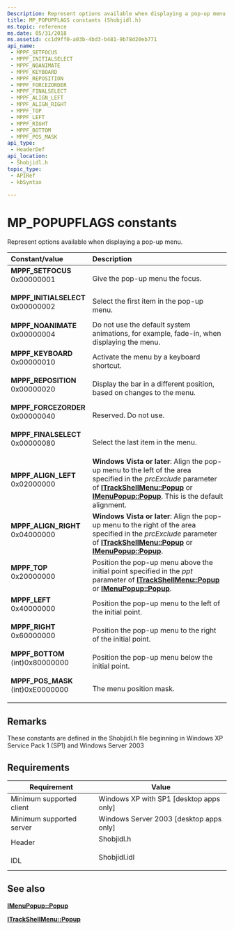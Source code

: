 ```yaml
---
Description: Represent options available when displaying a pop-up menu.
title: MP_POPUPFLAGS constants (Shobjidl.h)
ms.topic: reference
ms.date: 05/31/2018
ms.assetid: cc1d9ff0-a03b-4bd3-b481-9b78d20eb771
api_name: 
 - MPPF_SETFOCUS
 - MPPF_INITIALSELECT
 - MPPF_NOANIMATE
 - MPPF_KEYBOARD
 - MPPF_REPOSITION
 - MPPF_FORCEZORDER
 - MPPF_FINALSELECT
 - MPPF_ALIGN_LEFT
 - MPPF_ALIGN_RIGHT
 - MPPF_TOP
 - MPPF_LEFT
 - MPPF_RIGHT
 - MPPF_BOTTOM
 - MPPF_POS_MASK
api_type: 
 - HeaderDef
api_location: 
 - Shobjidl.h
topic_type: 
 - APIRef
 - kbSyntax

---
```


# MP\_POPUPFLAGS constants

Represent options available when displaying a pop-up menu.



| Constant/value                                                                                                                                                                                                                               | Description                                                                                                                                                                                                                                                              |
|:---------------------------------------------------------------------------------------------------------------------------------------------------------------------------------------------------------------------------------------------|:-------------------------------------------------------------------------------------------------------------------------------------------------------------------------------------------------------------------------------------------------------------------------|
| <span id="MPPF_SETFOCUS"></span><span id="mppf_setfocus"></span><dl> <dt>**MPPF\_SETFOCUS**</dt> <dt>0x00000001</dt> </dl>                | Give the pop-up menu the focus.<br/>                                                                                                                                                                                                                               |
| <span id="MPPF_INITIALSELECT"></span><span id="mppf_initialselect"></span><dl> <dt>**MPPF\_INITIALSELECT**</dt> <dt>0x00000002</dt> </dl> | Select the first item in the pop-up menu.<br/>                                                                                                                                                                                                                     |
| <span id="MPPF_NOANIMATE"></span><span id="mppf_noanimate"></span><dl> <dt>**MPPF\_NOANIMATE**</dt> <dt>0x00000004</dt> </dl>             | Do not use the default system animations, for example, fade-in, when displaying the menu.<br/>                                                                                                                                                                     |
| <span id="MPPF_KEYBOARD"></span><span id="mppf_keyboard"></span><dl> <dt>**MPPF\_KEYBOARD**</dt> <dt>0x00000010</dt> </dl>                | Activate the menu by a keyboard shortcut.<br/>                                                                                                                                                                                                                     |
| <span id="MPPF_REPOSITION"></span><span id="mppf_reposition"></span><dl> <dt>**MPPF\_REPOSITION**</dt> <dt>0x00000020</dt> </dl>          | Display the bar in a different position, based on changes to the menu.<br/>                                                                                                                                                                                        |
| <span id="MPPF_FORCEZORDER"></span><span id="mppf_forcezorder"></span><dl> <dt>**MPPF\_FORCEZORDER**</dt> <dt>0x00000040</dt> </dl>       | Reserved. Do not use.<br/>                                                                                                                                                                                                                                         |
| <span id="MPPF_FINALSELECT"></span><span id="mppf_finalselect"></span><dl> <dt>**MPPF\_FINALSELECT**</dt> <dt>0x00000080</dt> </dl>       | Select the last item in the menu.<br/>                                                                                                                                                                                                                             |
| <span id="MPPF_ALIGN_LEFT"></span><span id="mppf_align_left"></span><dl> <dt>**MPPF\_ALIGN\_LEFT**</dt> <dt>0x02000000</dt> </dl>         | **Windows Vista or later**: Align the pop-up menu to the left of the area specified in the *prcExclude* parameter of [**ITrackShellMenu::Popup**](/windows/desktop/api/Shdeprecated/nf-shdeprecated-itrackshellmenu-popup) or [**IMenuPopup::Popup**](/windows/desktop/api/shobjidl_core/nf-shobjidl_core-imenupopup-popup). This is the default alignment.<br/> |
| <span id="MPPF_ALIGN_RIGHT"></span><span id="mppf_align_right"></span><dl> <dt>**MPPF\_ALIGN\_RIGHT**</dt> <dt>0x04000000</dt> </dl>      | **Windows Vista or later**: Align the pop-up menu to the right of the area specified in the *prcExclude* parameter of [**ITrackShellMenu::Popup**](/windows/desktop/api/Shdeprecated/nf-shdeprecated-itrackshellmenu-popup) or [**IMenuPopup::Popup**](/windows/desktop/api/shobjidl_core/nf-shobjidl_core-imenupopup-popup).<br/>                               |
| <span id="MPPF_TOP"></span><span id="mppf_top"></span><dl> <dt>**MPPF\_TOP**</dt> <dt>0x20000000</dt> </dl>                               | Position the pop-up menu above the initial point specified in the *ppt* parameter of [**ITrackShellMenu::Popup**](/windows/desktop/api/Shdeprecated/nf-shdeprecated-itrackshellmenu-popup) or [**IMenuPopup::Popup**](/windows/desktop/api/shobjidl_core/nf-shobjidl_core-imenupopup-popup).<br/>                                                                |
| <span id="MPPF_LEFT"></span><span id="mppf_left"></span><dl> <dt>**MPPF\_LEFT**</dt> <dt>0x40000000</dt> </dl>                            | Position the pop-up menu to the left of the initial point.<br/>                                                                                                                                                                                                    |
| <span id="MPPF_RIGHT"></span><span id="mppf_right"></span><dl> <dt>**MPPF\_RIGHT**</dt> <dt>0x60000000</dt> </dl>                         | Position the pop-up menu to the right of the initial point.<br/>                                                                                                                                                                                                   |
| <span id="MPPF_BOTTOM"></span><span id="mppf_bottom"></span><dl> <dt>**MPPF\_BOTTOM**</dt> <dt>(int)0x80000000</dt> </dl>                 | Position the pop-up menu below the initial point.<br/>                                                                                                                                                                                                             |
| <span id="MPPF_POS_MASK"></span><span id="mppf_pos_mask"></span><dl> <dt>**MPPF\_POS\_MASK**</dt> <dt>(int)0xE0000000</dt> </dl>          | The menu position mask.<br/>                                                                                                                                                                                                                                       |



## Remarks

These constants are defined in the Shobjidl.h file beginning in Windows XP Service Pack 1 (SP1) and Windows Server 2003

## Requirements



| Requirement | Value |
|-------------------------------------|-----------------------------------------------------------------------------------------|
| Minimum supported client<br/> | Windows XP with SP1 \[desktop apps only\]<br/>                                    |
| Minimum supported server<br/> | Windows Server 2003 \[desktop apps only\]<br/>                                    |
| Header<br/>                   | <dl> <dt>Shobjidl.h</dt> </dl>   |
| IDL<br/>                      | <dl> <dt>Shobjidl.idl</dt> </dl> |



## See also

<dl> <dt>

[**IMenuPopup::Popup**](/windows/desktop/api/shobjidl_core/nf-shobjidl_core-imenupopup-popup)
</dt> <dt>

[**ITrackShellMenu::Popup**](/windows/desktop/api/Shdeprecated/nf-shdeprecated-itrackshellmenu-popup)
</dt> </dl>

 

 




